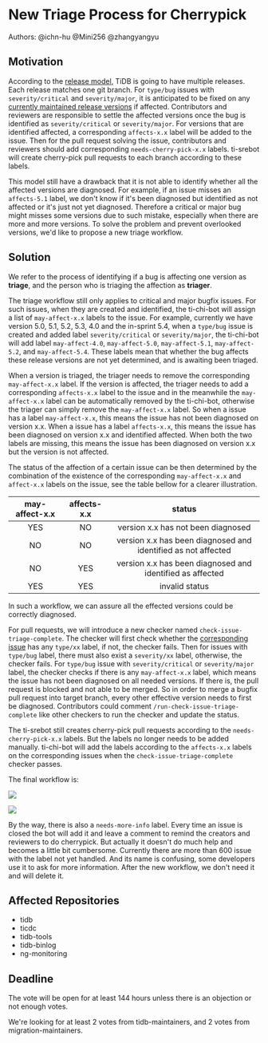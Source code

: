 # New Triage Process for Cherrypick

Authors: @ichn-hu @Mini256 @zhangyangyu

## Motivation

According to the [release model](https://pingcap.github.io/tidb-dev-guide/project-management/release-train-model.html), TiDB is going to have multiple releases. Each release matches one git branch. For `type/bug` issues with `severity/critical` and `severity/major`, it is anticipated to be fixed on any [currently maintained release versions](https://pingcap.github.io/tidb-dev-guide/project-management/release-train-model.html#what-is-tidb-version-mechanism-under-release-train-model) if affected. Contributors and reviewers are responsible to settle the affected versions once the bug is identified as `severity/critical` or `severity/major`. For versions that are identified affected, a corresponding `affects-x.x` label will be added to the issue. Then for the pull request solving the issue, contributors and reviewers should add corresponding `needs-cherry-pick-x.x` labels. ti-srebot will create cherry-pick pull requests to each branch according to these labels.

This model still have a drawback that it is not able to identify whether all the affected versions are diagnosed. For example, if an issue misses an `affects-5.1` label, we don't know if it's been diagnosed but identified as not affected or it's just not yet diagnosed. Therefore a critical or major bug might misses some versions due to such mistake, especially when there are more and more versions. To solve the problem and prevent overlooked versions, we'd like to propose a new triage workflow.

## Solution

We refer to the process of identifying if a bug is affecting one version as **triage**, and the person who is triaging the affection as **triager**.

The triage workflow still only applies to critical and major bugfix issues. For such issues, when they are created and identified, the ti-chi-bot will assign a list of `may-affect-x.x` labels to the issue. For example, currently we have version 5.0, 5.1, 5.2, 5.3, 4.0 and the in-sprint 5.4, when a `type/bug` issue is created and added label `severity/critical` or `severity/major`, the ti-chi-bot will add label `may-affect-4.0`, `may-affect-5.0`, `may-affect-5.1`, `may-affect-5.2`, and `may-affect-5.4`. These labels mean that whether the bug affects these release versions are not yet determined, and is awaiting been triaged.

When a version is triaged, the triager needs to remove the corresponding `may-affect-x.x` label. If the version is affected, the triager needs to add a corresponding `affects-x.x` label to the issue and in the meanwhile the `may-affect-x.x` label can be automatically removed by the ti-chi-bot, otherwise the triager can simply remove the `may-affect-x.x` label. So when a issue has a label `may-affect-x.x`, this means the issue has not been diagnosed on version x.x. When a issue has a label `affects-x.x`, this means the issue has been diagnosed on version x.x and identified affected. When both the two labels are missing, this means the issue has been diagnosed on version x.x but the version is not affected.

The status of the affection of a certain issue can be then determined by the combination of the existence of the corresponding `may-affect-x.x` and `affect-x.x` labels on the issue, see the table bellow for a clearer illustration.

| may-affect-x.x | affects-x.x |                         status                                |
|:--------------:|:-----------:|:-------------------------------------------------------------:|
|     YES        |    NO       | version x.x has not been diagnosed                            |
|     NO         |    NO       | version x.x has been diagnosed and identified as not affected |
|     NO         |    YES      | version x.x has been diagnosed and identified as affected     |
|     YES        |    YES      | invalid status                                                |

In such a workflow, we can assure all the effected versions could be correctly diagnosed. 

For pull requests, we will introduce a new checker named `check-issue-triage-complete`. The checker will first check whether the [corresponding issue](https://pingcap.github.io/tidb-dev-guide/contribute-to-tidb/contribute-code.html#referring-to-an-issue) has any `type/xx` label, if not, the checker fails. Then for issues with `type/bug` label, there must also exist a `severity/xx` label, otherwise, the checker fails. For `type/bug` issue with `severity/critical` or `severity/major` label, the checker checks if there is any `may-affect-x.x` label, which means the issue has not been diagnosed on all needed versions. If there is, the pull request is blocked and not able to be merged. So in order to merge a bugfix pull request into target branch, every other effective version needs to first be diagnosed. Contributors could comment `/run-check-issue-triage-complete` like other checkers to run the checker and update the status.

The ti-srebot still creates cherry-pick pull requests according to the `needs-cherry-pick-x.x` labels. But the labels no longer needs to be added manually. ti-chi-bot will add the labels according to the `affects-x.x` labels on the corresponding issues when the `check-issue-triage-complete` checker passes. 

The final workflow is:

[![](https://mermaid.ink/img/eyJjb2RlIjoiZ3JhcGggVERcbiAgICBBW25ldyBidWcgaXNzdWVdIC0tPiBCKGF1dG8gYWRkIHR5cGUvYnVnIGxhYmVsKVxuICAgIEIgLS0-IEModHJpYWdlcnMgYWRkIHNldmVyaXR5L3h4IGxhYmVsKVxuICAgIEMgLS0-IER7c2V2ZXJpdHkvY3JpdGljYWwgb3Igc2V2ZXJpdHkvbWFqb3J9XG4gICAgRCAtLT4gfFllc3wgRShib3QgYWRkcyBtYXktYWZmZWN0LXgueCBsYWJlbHMpXG4gICAgRCAtLT4gfE5vfCBHXG4gICAgRSAtLT4gRih0cmlhZ2VycyBkaWFnbm9zZSBlYWNoIHZlcnNpb24gYW5kIGNoYW5nZSBtYXktYWZmZWN0LXgueCBsYWJlbCB0byBhZmZlY3RzLXgueCBsYWJlbClcbiAgICBGIC0tPiBHW2VuZF0iLCJtZXJtYWlkIjp7InRoZW1lIjoiZGVmYXVsdCJ9LCJ1cGRhdGVFZGl0b3IiOmZhbHNlLCJhdXRvU3luYyI6dHJ1ZSwidXBkYXRlRGlhZ3JhbSI6ZmFsc2V9)](https://mermaid-js.github.io/mermaid-live-editor/edit#eyJjb2RlIjoiZ3JhcGggVERcbiAgICBBW25ldyBidWcgaXNzdWVdIC0tPiBCKGF1dG8gYWRkIHR5cGUvYnVnIGxhYmVsKVxuICAgIEIgLS0-IEModHJpYWdlcnMgYWRkIHNldmVyaXR5L3h4IGxhYmVsKVxuICAgIEMgLS0-IER7c2V2ZXJpdHkvY3JpdGljYWwgb3Igc2V2ZXJpdHkvbWFqb3J9XG4gICAgRCAtLT4gfFllc3wgRShib3QgYWRkcyBtYXktYWZmZWN0LXgueCBsYWJlbHMpXG4gICAgRCAtLT4gfE5vfCBHXG4gICAgRSAtLT4gRih0cmlhZ2VycyBkaWFnbm9zZSBlYWNoIHZlcnNpb24gYW5kIGNoYW5nZSBtYXktYWZmZWN0LXgueCBsYWJlbCB0byBhZmZlY3RzLXgueCBsYWJlbClcbiAgICBGIC0tPiBHW2VuZF0iLCJtZXJtYWlkIjoie1xuICBcInRoZW1lXCI6IFwiZGVmYXVsdFwiXG59IiwidXBkYXRlRWRpdG9yIjpmYWxzZSwiYXV0b1N5bmMiOnRydWUsInVwZGF0ZURpYWdyYW0iOmZhbHNlfQ)

[![](https://mermaid.ink/img/eyJjb2RlIjoiZ3JhcGggVERcbiAgICBBW25ldyBwdWxsIHJlcXVlc3RdIC0tPiBCe2hhcyBjb3JyZXNwb25kaW5nIGlzc3VlfVxuICAgIEIgLS0-IHxZZXN8IEN7aXNzdWUgaGFzIHR5cGUveHggbGFiZWx9XG4gICAgQiAtLT4gfE5vfCBEW2NoZWNrZXIgZmFpbHNdXG4gICAgQyAtLT4gfFllc3wgRXtpc3N1ZSBoYXMgdHlwZS9idWcgbGFiZWx9XG4gICAgQyAtLT4gfE5vfCBEXG4gICAgRSAtLT4gfFllc3wgR3tpc3N1ZSBoYXMgc2V2ZXJpdHkveHggbGFiZWx9XG4gICAgRSAtLT4gfE5vfCBGW2NoZWNrZXIgcGFzc2VzXVxuICAgIEcgLS0-IHxZZXN8IEh7aXNzdWUgaGFzIHNldmVyaXR5L2NyaXRpY2FsIG9yIHNldmVyaXR5L21ham9yIGxhYmVsfVxuICAgIEcgLS0-IHxOb3wgRFxuICAgIEggLS0-IHxZZXN8IEl7aXNzdWUgaGFzIGFueSBtYXktYWZmZWN0LXgueCBsYWJlbH1cbiAgICBIIC0tPiB8Tm98IEZcbiAgICBJIC0tPiB8WWVzfCBEXG4gICAgSSAtLT4gfE5vfCBGXG4gICAgRiAtLT4gSltib3QgYWRkcyBuZWVkcy1jaGVycnktcGljay14LnggbGFiZWxzIGFjY29yZGluZyB0byBpc3N1ZSBhZmZlY3RzLXgueCBsYWJlbHNdXG4gICAgSiAtLT4gS1tib3QgY3JlYXRlcyBjaGVycnktcGljayBwdWxsIHJlcXVlc3RzIGFmdGVyIG1lcmdlXSIsIm1lcm1haWQiOnsidGhlbWUiOiJkZWZhdWx0In0sInVwZGF0ZUVkaXRvciI6ZmFsc2UsImF1dG9TeW5jIjp0cnVlLCJ1cGRhdGVEaWFncmFtIjpmYWxzZX0)](https://mermaid-js.github.io/mermaid-live-editor/edit#eyJjb2RlIjoiZ3JhcGggVERcbiAgICBBW25ldyBwdWxsIHJlcXVlc3RdIC0tPiBCe2hhcyBjb3JyZXNwb25kaW5nIGlzc3VlfVxuICAgIEIgLS0-IHxZZXN8IEN7aXNzdWUgaGFzIHR5cGUveHggbGFiZWx9XG4gICAgQiAtLT4gfE5vfCBEW2NoZWNrZXIgZmFpbHNdXG4gICAgQyAtLT4gfFllc3wgRXtpc3N1ZSBoYXMgdHlwZS9idWcgbGFiZWx9XG4gICAgQyAtLT4gfE5vfCBEXG4gICAgRSAtLT4gfFllc3wgR3tpc3N1ZSBoYXMgc2V2ZXJpdHkveHggbGFiZWx9XG4gICAgRSAtLT4gfE5vfCBGW2NoZWNrZXIgcGFzc2VzXVxuICAgIEcgLS0-IHxZZXN8IEh7aXNzdWUgaGFzIHNldmVyaXR5L2NyaXRpY2FsIG9yIHNldmVyaXR5L21ham9yIGxhYmVsfVxuICAgIEcgLS0-IHxOb3wgRFxuICAgIEggLS0-IHxZZXN8IEl7aXNzdWUgaGFzIGFueSBtYXktYWZmZWN0LXgueCBsYWJlbH1cbiAgICBIIC0tPiB8Tm98IEZcbiAgICBJIC0tPiB8WWVzfCBEXG4gICAgSSAtLT4gfE5vfCBGXG4gICAgRiAtLT4gSltib3QgYWRkcyBuZWVkcy1jaGVycnktcGljay14LnggbGFiZWxzIGFjY29yZGluZyB0byBpc3N1ZSBhZmZlY3RzLXgueCBsYWJlbHNdXG4gICAgSiAtLT4gS1tib3QgY3JlYXRlcyBjaGVycnktcGljayBwdWxsIHJlcXVlc3RzIGFmdGVyIG1lcmdlXSIsIm1lcm1haWQiOiJ7XG4gIFwidGhlbWVcIjogXCJkZWZhdWx0XCJcbn0iLCJ1cGRhdGVFZGl0b3IiOmZhbHNlLCJhdXRvU3luYyI6dHJ1ZSwidXBkYXRlRGlhZ3JhbSI6ZmFsc2V9)

By the way, there is also a `needs-more-info` label. Every time an issue is closed the bot will add it and leave a comment to remind the creators and reviewers to do cherrypick. But actually it doesn't do much help and becomes a little bit cumbersome. Currently there are more than 600 issue with the label not yet handled. And its name is confusing, some developers use it to ask for more information. After the new workflow, we don't need it and will delete it.

## Affected Repositories

* tidb
* ticdc
* tidb-tools
* tidb-binlog
* ng-monitoring

## Deadline

The vote will be open for at least 144 hours unless there is an objection or not enough votes.

We're looking for at least 2 votes from tidb-maintainers, and 2 votes from migration-maintainers.
